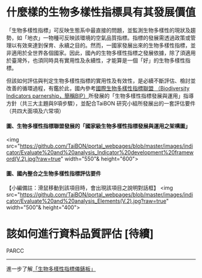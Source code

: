# 什麼樣的生物多樣性指標具有其發展價值

「生物多樣性指標」可反映生態系中最直接的問題，並監測生物多樣性的現狀及趨勢，如「地衣」一物種可反映該環境的空氣品質指標。指標的發展需透過政策或管理以有效來達到保育、永續之目的。然而，一國家發展出來的生物多樣性指標，並非適用於全世界各個國家。因此，國內的生物多樣性指標之發展依據，除了須適用於臺灣外，也須同時具有實用性及永續性，才能算是一個「好」的生物多樣性指標。

但該如何評估與判定生物多樣性指標的實用性及有效性，是必續不斷評估、檢討並改善的循環過程，有鑑於此，國內參考[國際生物多樣性指標聯盟
（Biodiversity Indicators parnership，簡稱BIP）](http://www.bipindicators.net/)所發展的「生物多樣性指標發展與運用」指導方針（共三大主題與9項步驟），並配合TaiBON 
研究小組所發展出的一套評估要件（共四大面項及六常項）

#### 圖、生物多樣性指標聯盟發展的「國家級生物多樣性指標發展與運用之架構圖」

<img src="https://github.com/TaiBON/portal_webpages/blob/master/images/indicator/Evaluate%20and%20analysis_Indicator%20development%20frameword(V.2).jpg?raw=true" width="550"& height="600">

#### 圖、國內整合之生物多樣性指標評估要件
【小編備註：滑鼠移動到該項目時，會出現該項目之說明對話框】
<img src="https://github.com/TaiBON/portal_webpages/blob/master/images/indicator/Evaluate%20and%20analysis_Elements(V.2).jpg?raw=true" width="500"& height="400">



# 該如何進行資料品質評估 [待續]

PARCC 


______________________________________________________________________________________________________________________________________
進一步了解[「生物多樣性指標儀錶板」](/Indicator/Dashboard.md)
